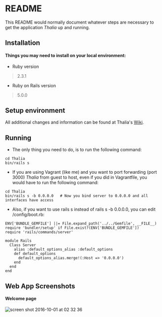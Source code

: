 # README

This README would normally document whatever steps are necessary to get the
application *Thalia* up and running.

## Installation

#### Things you may need to install on your local environment:

* Ruby version

> 2.3.1

* Ruby on Rails version

> 5.0.0

## Setup environment 

All additional changes and information can be found at Thalia's [Wiki](https://github.com/Desmotes/Thalia/wiki).

## Running

* The only thing you need to do, is to run the following command:

```
cd Thalia
bin/rails s
```

* If you are using Vagrant (like me) and you want to port forwarding (port 3000) *Thalia* from guest to host, even if you did in Vagrantfile, you would have to run the following command:

```
cd Thalia
bin/rails s -b 0.0.0.0   # Now you bind server to 0.0.0.0 and all interfaces have access
```

* Also, if you want to use rails s instead of rails s -b 0.0.0.0, you can edit /config/boot.rb:

```
ENV['BUNDLE_GEMFILE'] ||= File.expand_path('../../Gemfile', __FILE__)
require 'bundler/setup' if File.exist?(ENV['BUNDLE_GEMFILE'])
require 'rails/commands/server'

module Rails
  Class Server
    alias :default_options_alias :default_options
    def default_options
      default_options_alias.merge!(:Host => '0.0.0.0')
    end
  end
end
```


## Web App Screenshots

#### Welcome page

![screen shot 2016-10-01 at 02 32 36](https://cloud.githubusercontent.com/assets/11991105/19009733/62d1f4d8-877f-11e6-8d08-f7dd67209010.png)



